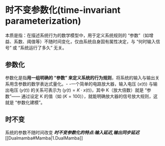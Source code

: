 # 时不变参数化(time-invariant parameterization)

本质是指：在描述系统行为的数学模型中，用于定义系统规则的 “参数”（如增益、系数、阈值等）不随时间变化，仅由系统自身固有属性决定，与 “何时输入信号” 或 “系统运行了多久” 无关。
## 参数化
参数化是指**用一组明确的 “参数” 来定义系统的行为规则**，将系统的输入与输出关系用含参数的数学表达式量化。-
-一个简单的电路放大器，输入电压 $(x(t))$ 与输出电压 $(y(t))$ 的关系可表示为 $(y(t) = K \cdot x(t))$，其中 K（放大倍数）就是 “参数”—— 通过设定 K 的值（如 $(K=100)）$，就能明确放大器的信号放大规则，这就是 “参数化建模”。
## 时不变
系统的参数不随时间改变
***时不变参数化的特点:输入延迟,输出同步延迟***
[[Dualmamba#Mamba|1.DualMamba]]